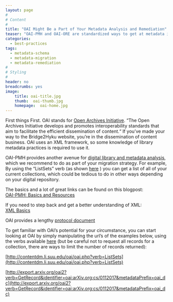 ```yaml
---
layout: page
#
# Content
#
title: "OAI Might Be a Part of Your Metadata Analysis and Remediation"
teaser: "OAI-PMH and OAI-ORE are standardized ways to get at metadata in some systems"
categories:
  - best-practices
tags:
  - metadata-schema
  - metadata-migration
  - metadata-remediation
#
# Styling
#
header: no
breadcrumbs: yes
image:
    title: oai-title.jpg
    thumb:  oai-thumb.jpg
    homepage:  oai-home.jpg
---
```


First things First. OAI stands for [Open Archives Initiative](http://www.openarchives.org/). “The Open Archives Initiative develops and promotes interoperability standards that aim to facilitate the efficient dissemination of content.“ If you’ve made your way to the Bridge2Hyku website, you’re in the dissemination of content business.  OAI uses an XML framework, so some knowledge of library metadata practices is required to use it. 


OAI-PMH provides another avenue for [digital library and metadata analysis](https://bridge2hyku.github.io/migration/#digital-library-analysis), which we recommend to do as part of your migration strategy. For example, By using the “ListSets” verb (as shown [here](http://contentdm.li.suu.edu/oai/oai.php?verb=ListSets) ) you can get a list of all of your current collections, which could be tedious to do in other ways depending on your digital repository. 


The basics and a lot of great links can be found on this blogpost:<br> 
[OAI-PMH: Basics and Resources](http://libtechlaunchpad.com/2017/02/13/oai-pmh-basics-and-resources/)


If you need to step back and get a better understanding of XML:<br> 
[XML Basics](https://www.geeksforgeeks.org/xml-basics/)


OAI provides a lengthy [protocol document](http://www.openarchives.org/OAI/openarchivesprotocol.html)


To get familiar with OAI’s potential for your circumstance, you can start looking at OAI by simply manipulating the url’s of the examples below, using the verbs available [here](http://www.openarchives.org/OAI/openarchivesprotocol.html#ProtocolMessages) (but be careful not to request all records for a collection, there are ways to limit the number of records returned):<br>


[http://contentdm.li.suu.edu/oai/oai.php?verb=ListSets](http://contentdm.li.suu.edu/oai/oai.php?verb=ListSets)


[http://export.arxiv.org/oai2?verb=GetRecord&identifier=oai:arXiv.org:cs/0112017&metadataPrefix=oai_dc](http://export.arxiv.org/oai2?verb=GetRecord&identifier=oai:arXiv.org:cs/0112017&metadataPrefix=oai_dc)

